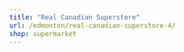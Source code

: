 ```yaml
---
title: "Real Canadian Superstore"
url: /edmonton/real-canadian-superstore-4/
shop: supermarket
---
```

